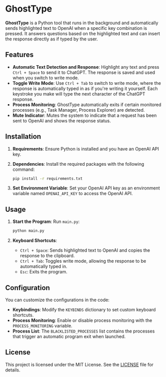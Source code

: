 # GhostType

**GhostType** is a Python tool that runs in the background and automatically sends highlighted text to OpenAI when a specific key combination is pressed. It answers questions based on the highlighted text and can insert the response directly as if typed by the user.

## Features

- **Automatic Text Detection and Response**: Highlight any text and press `Ctrl + Space` to send it to ChatGPT. The response is saved and used when you switch to write mode.
- **Toggle Write Mode**: Use `Ctrl + Tab` to switch to write mode, where the response is automatically typed in as if you're writing it yourself. Each keystroke you make will type the next character of the ChatGPT response.
- **Process Monitoring**: GhostType automatically exits if certain monitored processes (e.g., Task Manager, Process Explorer) are detected.
- **Mute Indicator**: Mutes the system to indicate that a request has been sent to OpenAI and shows the response status.

## Installation

1. **Requirements**: Ensure Python is installed and you have an OpenAI API key.
2. **Dependencies**: Install the required packages with the following command:

   ```bash
   pip install -r requirements.txt
   ```

3. **Set Environment Variable**: Set your OpenAI API key as an environment variable named `OPENAI_API_KEY` to access the OpenAI API.

## Usage

1. **Start the Program**: Run `main.py`:

   ```bash
   python main.py
   ```

2. **Keyboard Shortcuts**:
   - `Ctrl + Space`: Sends highlighted text to OpenAI and copies the response to the clipboard.
   - `Ctrl + Tab`: Toggles write mode, allowing the response to be automatically typed in.
   - `Esc`: Exits the program.

## Configuration

You can customize the configurations in the code:

- **Keybindings**: Modify the `KEYBINDS` dictionary to set custom keyboard shortcuts.
- **Process Monitoring**: Enable or disable process monitoring with the `PROCESS_MONITORING` variable.
- **Process List**: The `BLACKLISTED_PROCESSES` list contains the processes that trigger an automatic program exit when launched.

## License

This project is licensed under the MIT License. See the [LICENSE](./LICENSE) file for details.